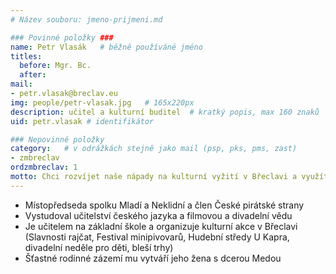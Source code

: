 ```yaml
---
# Název souboru: jmeno-prijmeni.md

### Povinné položky ###
name: Petr Vlasák  	# běžně používáné jméno
titles:
  before: Mgr. Bc.
  after:
mail:
- petr.vlasak@breclav.eu
img: people/petr-vlasak.jpg   # 165x220px
description: učitel a kulturní buditel 	# kratký popis, max 160 znaků
uid: petr.vlasak # identifikátor 

### Nepovinné položky
category: 	# v odrážkách stejně jako mail (psp, pks, pms, zast)
- zmbreclav
ordzmbreclav: 1
motto: Chci rozvíjet naše nápady na kulturní vyžití v Břeclavi a využít cestovní ruch z blízkého okolí ku prospěchu města. Chci, aby radnice důstojně podporovala kulturní spolky, organizace i jednotlivce ve všech městských částech. Chci obnovu břeclavských památek – hlavně zámku, z něhož se stala smutná kulisa kulturního a turistického dění ve městě.
---
```


* Místopředseda spolku Mladí a Neklidní a člen České pirátské strany
* Vystudoval učitelství českého jazyka a filmovou a divadelní vědu
* Je učitelem na základní škole a organizuje kulturní akce v Břeclavi (Slavnosti rajčat, Festival minipivovarů, Hudební středy U Kapra, divadelní neděle pro děti, bleší trhy)
* Šťastné rodinné zázemí mu vytváří jeho žena s dcerou Medou